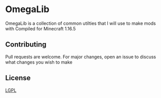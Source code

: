 # OmegaLib
OmegaLib is a collection of common utilties that I will use to make mods with
Compiled for Minecraft 1.16.5

## Contributing
Pull requests are welcome. For major changes, open an issue to discuss what changes you wish to make

## License
[LGPL](https://choosealicense.com/licenses/gpl-3.0/)

